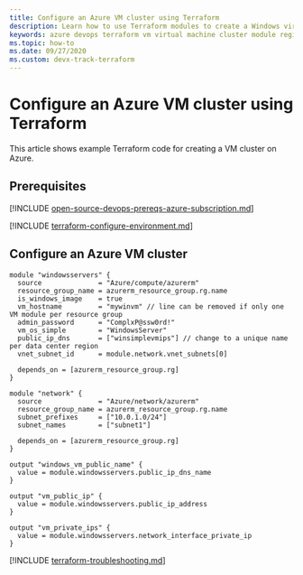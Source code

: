 ```yaml
---
title: Configure an Azure VM cluster using Terraform
description: Learn how to use Terraform modules to create a Windows virtual machine cluster in Azure.
keywords: azure devops terraform vm virtual machine cluster module registry
ms.topic: how-to
ms.date: 09/27/2020
ms.custom: devx-track-terraform
---
```


# Configure an Azure VM cluster using Terraform

This article shows example Terraform code for creating a VM cluster on Azure.

## Prerequisites

[!INCLUDE [open-source-devops-prereqs-azure-subscription.md](../includes/open-source-devops-prereqs-azure-subscription.md)]

[!INCLUDE [terraform-configure-environment.md](includes/terraform-configure-environment.md)]

## Configure an Azure VM cluster

```hcl
module "windowsservers" {
  source              = "Azure/compute/azurerm"
  resource_group_name = azurerm_resource_group.rg.name
  is_windows_image    = true
  vm_hostname         = "mywinvm" // line can be removed if only one VM module per resource group
  admin_password      = "ComplxP@ssw0rd!"
  vm_os_simple        = "WindowsServer"
  public_ip_dns       = ["winsimplevmips"] // change to a unique name per data center region
  vnet_subnet_id      = module.network.vnet_subnets[0]
    
  depends_on = [azurerm_resource_group.rg]
}

module "network" {
  source              = "Azure/network/azurerm"
  resource_group_name = azurerm_resource_group.rg.name
  subnet_prefixes     = ["10.0.1.0/24"]
  subnet_names        = ["subnet1"]

  depends_on = [azurerm_resource_group.rg]
}

output "windows_vm_public_name" {
  value = module.windowsservers.public_ip_dns_name
}

output "vm_public_ip" {
  value = module.windowsservers.public_ip_address
}

output "vm_private_ips" {
  value = module.windowsservers.network_interface_private_ip
}
```

[!INCLUDE [terraform-troubleshooting.md](includes/terraform-troubleshooting.md)]
